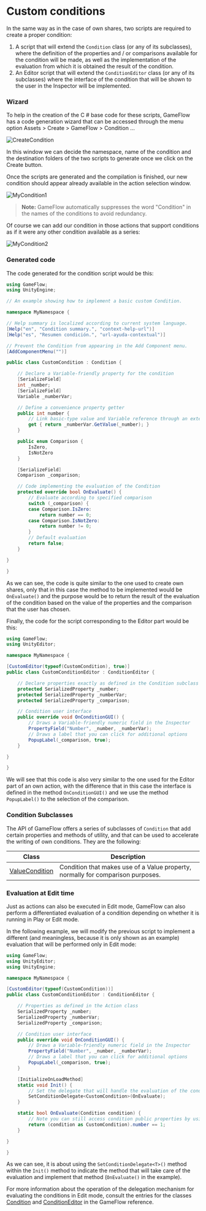 # Custom conditions

In the same way as in the case of own shares, two scripts are required to create a proper condition:

1. A script that will extend the `Condition` class (or any of its subclasses), where the definition of the properties and / or comparisons available for the condition will be made, as well as the implementation of the evaluation from which it is obtained the result of the condition.
2. An Editor script that will extend the `ConditionEditor` class (or any of its subclasses) where the interface of the condition that will be shown to the user in the Inspector will be implemented.

### Wizard

To help in the creation of the C # base code for these scripts, GameFlow has a code generation wizard that can be accessed through the menu option Assets > Create > GameFlow > Condition ...

![CreateCondition](../.gitbook/assets/api-CreateCondition.png)

In this window we can decide the namespace, name of the condition and the destination folders of the two scripts to generate once we click on the Create button.

Once the scripts are generated and the compilation is finished, our new condition should appear already available in the action selection window.

![MyCondition1](../.gitbook/assets/api-MyCondition1.png)

> **Note:** GameFlow automatically suppresses the word "Condition" in the names of the conditions to avoid redundancy.

Of course we can add our condition in those actions that support conditions as if it were any other condition available as a series:

![MyCondition2](../.gitbook/assets/api-MyCondition2.png)

### Generated code

The code generated for the condition script would be this:

```c#
using GameFlow;
using UnityEngine;

// An example showing how to implement a basic custom Condition.

namespace MyNamespace {

// Help summary is localized according to current system language.
[Help("en", "Condition summary.", "context-help-url")]
[Help("es", "Resumen condición.", "url-ayuda-contextual")]

// Prevent the Condition from appearing in the Add Component menu.
[AddComponentMenu("")]

public class CustomCondition : Condition {

	// Declare a Variable-friendly property for the condition
	[SerializeField]
	int _number;
	[SerializeField]
	Variable _numberVar;

	// Define a convenience property getter
	public int number {
		// Link basic-type value and Variable reference through an extension method
		get { return _numberVar.GetValue(_number); }
	}

	public enum Comparison {
		IsZero,
		IsNotZero
	}

	[SerializeField]
	Comparison _comparison;

	// Code implementing the evaluation of the Condition
	protected override bool OnEvaluate() {
		// Evaluate according to specified comparison
		switch (_comparison) {
		case Comparison.IsZero:
			return number == 0;
		case Comparison.IsNotZero:
			return number != 0;
		}
		// Default evaluation
		return false;
	}

}

}
```

As we can see, the code is quite similar to the one used to create own shares, only that in this case the method to be implemented would be `OnEvaluate()` and the purpose would be to return the result of the evaluation of the condition based on the value of the properties and the comparison that the user has chosen.

Finally, the code for the script corresponding to the Editor part would be this:

```c#
using GameFlow;
using UnityEditor;

namespace MyNamespace {

[CustomEditor(typeof(CustomCondition), true)]
public class CustomConditionEditor : ConditionEditor {

	// Declare properties exactly as defined in the Condition subclass
	protected SerializedProperty _number;
	protected SerializedProperty _numberVar;
	protected SerializedProperty _comparison;

	// Condition user interface
	public override void OnConditionGUI() {
		// Draws a Variable-friendly numeric field in the Inspector
		PropertyField("Number", _number, _numberVar);
		// Draws a label that you can click for additional options
		PopupLabel(_comparison, true);
	}

}

}
```

We will see that this code is also very similar to the one used for the Editor part of an own action, with the difference that in this case the interface is defined in the method `OnConditionGUI()` and we use the method `PopupLabel()` to the selection of the comparison.

### Condition Subclasses

The API of GameFlow offers a series of subclasses of `Condition` that add certain properties and methods of utility, and that can be used to accelerate the writing of own conditions. They are the following:

| Class | Description |
|-------|-------------|
| [ValueCondition](reference.md#value-condition-class) | Condition that makes use of a Value property, normally for comparison purposes. |

### Evaluation at Edit time

Just as actions can also be executed in Edit mode, GameFlow can also perform a differentiated evaluation of a condition depending on whether it is running in Play or Edit mode.

In the following example, we will modify the previous script to implement a different (and meaningless, because it is only shown as an example) evaluation that will be performed only in Edit mode:

```c#
using GameFlow;
using UnityEditor;
using UnityEngine;

namespace MyNamespace {

[CustomEditor(typeof(CustomCondition))]
public class CustomConditionEditor : ConditionEditor {

	// Properties as defined in the Action class
	SerializedProperty _number;
	SerializedProperty _numberVar;
	SerializedProperty _comparison;

	// Condition user interface
	public override void OnConditionGUI() {
		// Draws a Variable-friendly numeric field in the Inspector
		PropertyField("Number", _number, _numberVar);
		// Draws a label that you can click for additional options
		PopupLabel(_comparison, true);
	}

	[InitializeOnLoadMethod]
	static void Init() {
		// Set the delegate that will handle the evaluation of the condition in Edit mode
		SetConditionDelegate<CustomCondition>(OnEvaluate);
	}

	static bool OnEvaluate(Condition condition) {
		// Note you can still access condition public properties by using casting:
		return (condition as CustomCondition).number == 1;
	}

}

}
```

As we can see, it is about using the `SetConditionDelegate<T>()` method within the `Init()` method to indicate the method that will take care of the evaluation and implement that method (`OnEvaluate()` in the example).

For more information about the operation of the delegation mechanism for evaluating the conditions in Edit mode, consult the entries for the classes [Condition](reference.md#condition-class) and [ConditionEditor](reference.md#conditioneditor-class) in the GameFlow reference.

